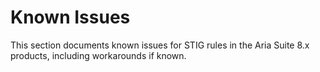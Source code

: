 # Known Issues
This section documents known issues for STIG rules in the Aria Suite 8.x products, including workarounds if known.
